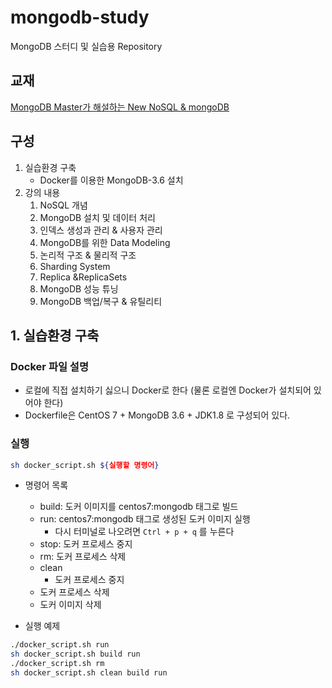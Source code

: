 # mongodb-study
MongoDB 스터디 및 실습용 Repository

## 교재
[MongoDB Master가 해설하는 New NoSQL & mongoDB](https://book.naver.com/bookdb/book_detail.nhn?bid=11738053)

## 구성
1. 실습환경 구축
    * Docker를 이용한 MongoDB-3.6 설치
2. 강의 내용
    1. NoSQL 개념
    2. MongoDB 설치 및 데이터 처리
    3. 인덱스 생성과 관리 & 사용자 관리
    4. MongoDB를 위한 Data Modeling
    5. 논리적 구조 & 물리적 구조
    6. Sharding System
    7. Replica &ReplicaSets
    8. MongoDB 성능 튜닝
    9. MongoDB 백업/복구 & 유틸리티

## 1. 실습환경 구축
### Docker 파일 설명
* 로컬에 직접 설치하기 싫으니 Docker로 한다 (물론 로컬엔 Docker가 설치되어 있어야 한다)
* Dockerfile은 CentOS 7 + MongoDB 3.6 + JDK1.8 로 구성되어 있다.

### 실행
````bash
sh docker_script.sh ${실행할 명령어}
````
* 명령어 목록
    * build: 도커 이미지를 centos7:mongodb 태그로 빌드
    * run: centos7:mongodb 태그로 생성된 도커 이미지 실행
        * 다시 터미널로 나오려면 `Ctrl + p + q` 를 누른다
    * stop: 도커 프로세스 중지
    * rm: 도커 프로세스 삭제
    * clean
        * 도커 프로세스 중지
	* 도커 프로세스 삭제
	* 도커 이미지 삭제

* 실행 예제
````bash
./docker_script.sh run
sh docker_script.sh build run
./docker_script.sh rm
sh docker_script.sh clean build run
````

